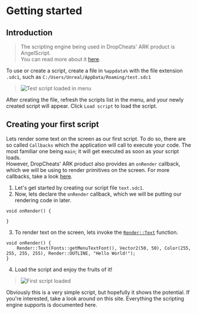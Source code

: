 # Getting started

## Introduction
>The scripting engine being used in DropCheats' ARK product is AngelScript.<br>
You can read more about it [here](https://www.angelcode.com/angelscript/sdk/docs/manual/doc_script.html).

To use or create a script, create a file in `%appdata%` with the file extension `.sdc1`, such as `C:/Users/Unreal/AppData/Roaming/test.sdc1`
> ![Test script loaded in menu](https://i.imgur.com/tupEUx3.png)

After creating the file, refresh the scripts list in the menu, and your newly created script will appear.
Click `Load script` to load the script.

## Creating your first script
Lets render some text on the screen as our first script. To do so, there are so called `Callbacks` which the application will call to execute your code.
The most familiar one being `main`; it will get executed as soon as your script loads.<br>
However, DropCheats' ARK product also provides an `onRender` callback, which we will be using to render primitives on the screen. For more callbacks, take a look [here](/callbacks).

1. Let's get started by creating our script file `text.sdc1`.
2. Now, lets declare the `onRender` callback, which we will be putting our rendering code in later.
```clike
void onRender() {
    
}
```
3. To render text on the screen, lets invoke the [`Render::Text`](/namespaces?id=render) function.
```clike
void onRender() {
    Render::Text(Fonts::getMenuTextFont(), Vector2(50, 50), Color(255, 255, 255, 255), Render::OUTLINE, "Hello World!");
}
```
4. Load the script and enjoy the fruits of it!
> ![First script loaded](https://i.imgur.com/KFCCBl2.png)

Obviously this is a very simple script, but hopefully it shows the potential. If you're interested, take a look around on this site. Everything the scripting engine supports is documented here.